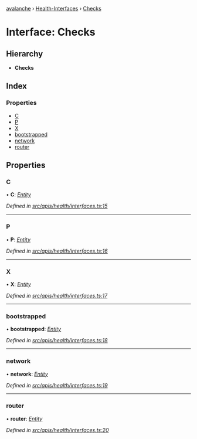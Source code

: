 [avalanche](../README.md) › [Health-Interfaces](../modules/health_interfaces.md) › [Checks](health_interfaces.checks.md)

# Interface: Checks

## Hierarchy

* **Checks**

## Index

### Properties

* [C](health_interfaces.checks.md#c)
* [P](health_interfaces.checks.md#p)
* [X](health_interfaces.checks.md#x)
* [bootstrapped](health_interfaces.checks.md#bootstrapped)
* [network](health_interfaces.checks.md#network)
* [router](health_interfaces.checks.md#router)

## Properties

###  C

• **C**: *[Entity](health_interfaces.entity.md)*

*Defined in [src/apis/health/interfaces.ts:15](https://github.com/ava-labs/avalanchejs/blob/8033096/src/apis/health/interfaces.ts#L15)*

___

###  P

• **P**: *[Entity](health_interfaces.entity.md)*

*Defined in [src/apis/health/interfaces.ts:16](https://github.com/ava-labs/avalanchejs/blob/8033096/src/apis/health/interfaces.ts#L16)*

___

###  X

• **X**: *[Entity](health_interfaces.entity.md)*

*Defined in [src/apis/health/interfaces.ts:17](https://github.com/ava-labs/avalanchejs/blob/8033096/src/apis/health/interfaces.ts#L17)*

___

###  bootstrapped

• **bootstrapped**: *[Entity](health_interfaces.entity.md)*

*Defined in [src/apis/health/interfaces.ts:18](https://github.com/ava-labs/avalanchejs/blob/8033096/src/apis/health/interfaces.ts#L18)*

___

###  network

• **network**: *[Entity](health_interfaces.entity.md)*

*Defined in [src/apis/health/interfaces.ts:19](https://github.com/ava-labs/avalanchejs/blob/8033096/src/apis/health/interfaces.ts#L19)*

___

###  router

• **router**: *[Entity](health_interfaces.entity.md)*

*Defined in [src/apis/health/interfaces.ts:20](https://github.com/ava-labs/avalanchejs/blob/8033096/src/apis/health/interfaces.ts#L20)*
